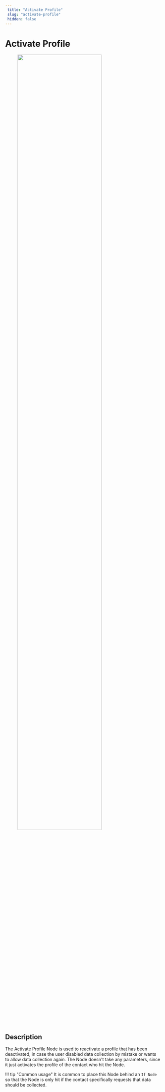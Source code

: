 ```yaml
---
 title: "Activate Profile" 
 slug: "activate-profile" 
 hidden: false 
---
```

# Activate Profile

<figure>
  <img class="image-center" src="{{config.site_url}}ai/flow-nodes/images/profile/activate-profile.png" width="80%" />
</figure>

## Description

The Activate Profile Node is used to reactivate a profile that has been deactivated, in case the user disabled data collection by mistake or wants to allow data collection again. The Node doesn't take any parameters, since it just activates the profile of the contact who hit the Node.

!!! tip "Common usage"
    It is common to place this Node behind an `If Node` so that the Node is only hit if the contact specifically requests that data should be collected.